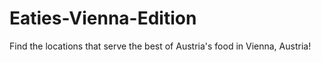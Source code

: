 # Eaties-Vienna-Edition

Find the locations that serve the best of Austria's food in Vienna, Austria!
